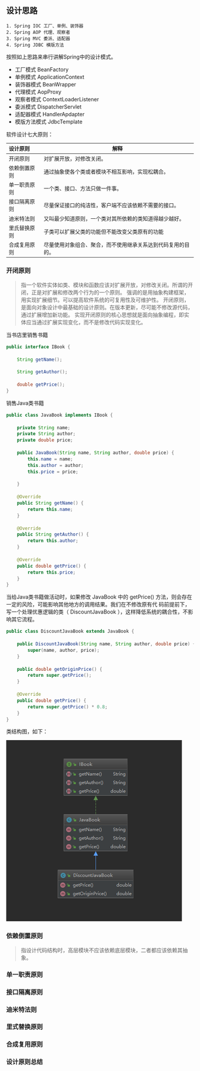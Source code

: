 ## 设计思路

    1. Spring IOC 工厂、单例、装饰器
    2. Spring AOP 代理、观察者
    3. Spring MVC 委派、适配器
    4. Spring JDBC 模版方法

按照如上思路来串行讲解Spring中的设计模式。

* 工厂模式 BeanFactory
* 单例模式 ApplicationContext
* 装饰器模式 BeanWrapper
* 代理模式 AopProxy
* 观察者模式 ContextLoaderListener
* 委派模式 DispatcherServlet
* 适配器模式 HandlerApdapter
* 模版方法模式 JdbcTemplate

软件设计七大原则：

| 设计原则 | 解释|
| :------ | ---- |
| 开闭原则     | 对扩展开放，对修改关闭。|
| 依赖倒置原则 | 通过抽象使各个类或者模块不相互影响，实现松耦合。|
| 单一职责原则 | 一个类、接口、方法只做一件事。|
| 接口隔离原则 | 尽量保证接口的纯洁性，客户端不应该依赖不需要的接口。|
| 迪米特法则 | 又叫最少知道原则，一个类对其所依赖的类知道得越少越好。|
| 里氏替换原则 | 子类可以扩展父类的功能但不能改变父类原有的功能|
| 合成复用原则 | 尽量使用对象组合、聚合，而不使用继承关系达到代码复用的目的。|



### 开闭原则

> 指一个软件实体如类、模块和函数应该对扩展开放，对修改关闭。所谓的开闭，正是对扩展和修改两个行为的一个原则。
强调的是用抽象构建框架，用实现扩展细节。可以提高软件系统的可复用性及可维护性。
开闭原则，是面向对象设计中最基础的设计原则。在版本更新，尽可能不修改源代码，通过扩展增加新功能。
实现开闭原则的核心思想就是面向抽象编程，即实体应当通过扩展实现变化，而不是修改代码实现变化。

当书店里销售书籍
```java
public interface IBook {

    String getName();

    String getAuthor();

    double getPrice();
}
```
销售Java类书籍
```java
public class JavaBook implements IBook {

    private String name;
    private String author;
    private double price;

    public JavaBook(String name, String author, double price) {
        this.name = name;
        this.author = author;
        this.price = price;

    }

    @Override
    public String getName() {
        return this.name;
    }

    @Override
    public String getAuthor() {
        return this.author;
    }

    @Override
    public double getPrice() {
        return this.price;
    }
}
```
当给Java类书籍做活动时，如果修改 JavaBook 中的 getPrice() 方法，则会存在一定的风险，可能影响其他地方的调用结果。我们在不修改原有代
码前提前下，写一个处理优惠逻辑的类（ DiscountJavaBook ），这样降低系统的耦合性，不影响其它流程。
```java
public class DiscountJavaBook extends JavaBook {

    public DiscountJavaBook(String name, String author, double price) {
        super(name, author, price);
    }
    
    public double getOriginPrice() {
        return super.getPrice();
    }

    @Override
    public double getPrice() {
        return super.getPrice() * 0.8;
    }
}
```
类结构图，如下：

![GitHub](https://raw.githubusercontent.com/crazy-xu/Java-Tech-Note/master/%E8%AE%BE%E8%AE%A1%E6%A8%A1%E5%BC%8F/image/OCP_%E5%BC%80%E9%97%AD%E5%8E%9F%E5%88%99.png "开闭原则类结构图")

### 依赖倒置原则
> 指设计代码结构时，高层模块不应该依赖底层模块，二者都应该依赖其抽象。


















### 单一职责原则

### 接口隔离原则

### 迪米特法则

### 里式替换原则

### 合成复用原则

### 设计原则总结


